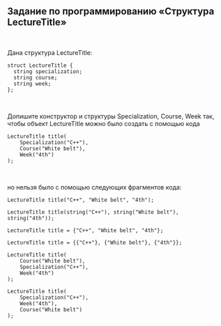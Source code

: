 Задание по программированию «Структура LectureTitle»
----------------------------------------------------

 

Дана структура LectureTitle:

~~~~~~~~~~~~~~~~~~~~~~~~~~~~~~~~~~~~~~~~~~~~~~~~~~~~~~~~~~~~~~~~~~~~~~~~~~~~~~~~
struct LectureTitle {
  string specialization;
  string course;
  string week;
};
~~~~~~~~~~~~~~~~~~~~~~~~~~~~~~~~~~~~~~~~~~~~~~~~~~~~~~~~~~~~~~~~~~~~~~~~~~~~~~~~

 

Допишите конструктор и структуры Specialization, Course, Week так, чтобы объект
LectureTitle можно было создать с помощью кода

~~~~~~~~~~~~~~~~~~~~~~~~~~~~~~~~~~~~~~~~~~~~~~~~~~~~~~~~~~~~~~~~~~~~~~~~~~~~~~~~
LectureTitle title(
    Specialization("C++"),
    Course("White belt"),
    Week("4th")
);
~~~~~~~~~~~~~~~~~~~~~~~~~~~~~~~~~~~~~~~~~~~~~~~~~~~~~~~~~~~~~~~~~~~~~~~~~~~~~~~~

 

но нельзя было с помощью следующих фрагментов кода:

~~~~~~~~~~~~~~~~~~~~~~~~~~~~~~~~~~~~~~~~~~~~~~~~~~~~~~~~~~~~~~~~~~~~~~~~~~~~~~~~
LectureTitle title("C++", "White belt", "4th");

LectureTitle title(string("C++"), string("White belt"), string("4th"));

LectureTitle title = {"C++", "White belt", "4th"};

LectureTitle title = {{"C++"}, {"White belt"}, {"4th"}};

LectureTitle title(
    Course("White belt"),
    Specialization("C++"),
    Week("4th")
);

LectureTitle title(
    Specialization("C++"),
    Week("4th"),
    Course("White belt")
);
~~~~~~~~~~~~~~~~~~~~~~~~~~~~~~~~~~~~~~~~~~~~~~~~~~~~~~~~~~~~~~~~~~~~~~~~~~~~~~~~
